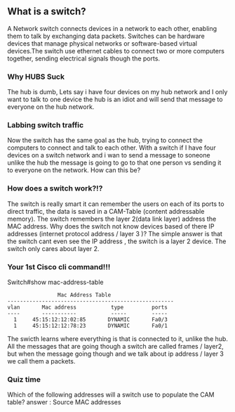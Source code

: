## What is a switch?
A Network switch connects devices in a network to each other, enabling them to talk by exchanging data packets. Switches can be hardware devices that manage physical networks or software-based virtual devices.The switch use ethernet cables to connect two or more computers together, sending electrical signals though the ports.

### Why HUBS Suck
The hub is dumb, Lets say i have four devices on my hub network and I only want to talk to one device the hub is an idiot and will send that message to everyone on the hub network.

### Labbing switch traffic
Now the switch has the same goal as the hub, trying to connect the computers to connect and talk to each other. With a switch if I have four devices on a switch network and i wan to send a message to soneone unlike the hub the message is going to go to that one person vs sending it to everyone on the network. How can this be?

### How does a switch work?!?
The switch is really smart it can remember the users on each of its ports to direct traffic, the data is saved in a CAM-Table (content addressable memory). The switch remembers the layer 2(data link layer) address the MAC address. Why does the switch not know devices based of there IP addresses (internet protocol address / layer 3 )? The simple answer is that the switch cant even see the IP address , the switch is a layer 2 device. The switch only cares about layer 2.

### Your 1st Cisco cli command!!!
Switch#show mac-address-table 
```
                Mac Address Table
-----------------------------------------------------
vlan       Mac address           type         ports
----       -----------           -----        -----
  1     45:15:12:12:02:85       DYNAMIC       Fa0/3
  1     45:15:12:12:78:23       DYNAMIC       Fa0/1
```
The swicth learns where everything is that is connected to it, unlike the hub. All the messages that are going though a switch are called frames / layer2, but when the message going though and we talk about ip address / layer 3 we call them a packets. 

### Quiz time 
Which of the following addresses will a switch use to populate the CAM table?
answer : Source MAC addresses